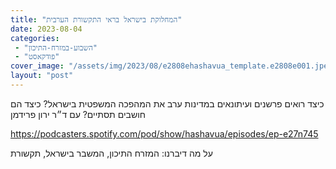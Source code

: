```yaml
---
title: "המחלוקת בישראל בראי התקשורת הערבית"
date: 2023-08-04
categories: 
 - "השבוע-במזרח-התיכון"
 - "פודקאסט"
cover_image: "/assets/img/2023/08/e2808ehashavua_template.e2808e001.jpeg"
layout: "post"
---
```


כיצד רואים פרשנים ועיתונאים במדינות ערב את המהפכה המשפטית בישראל? כיצד הם חושבים תסתיים? עם ד״ר ירון פרידמן

<https://podcasters.spotify.com/pod/show/hashavua/episodes/ep-e27n745>

על מה דיברנו: המזרח התיכון, המשבר בישראל, תקשורת
